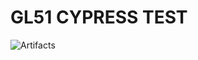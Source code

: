 # GL51 CYPRESS TEST
![Artifacts](https://github.com/nzodalandry/CYPRESS_TEST/workflows/Artifacts/badge.svg)
